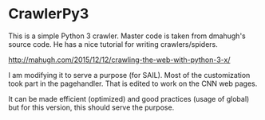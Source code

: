 # CrawlerPy3
This is a simple Python 3 crawler. Master code is taken from dmahugh's source code. He has a nice tutorial for writing crawlers/spiders.

http://mahugh.com/2015/12/12/crawling-the-web-with-python-3-x/

I am modifying it to serve a purpose (for SAIL).
Most of the customization took part in the pagehandler. That is edited to work on the CNN web pages.

It can be made efficient (optimized) and good practices (usage of global) but for this version, this should serve the purpose.
